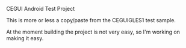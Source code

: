CEGUI Android Test Project

This is more or less a copy/paste from the CEGUIGLES1 test sample.
    
At the moment building the project is not very easy, so I'm working on making it easy.
    
